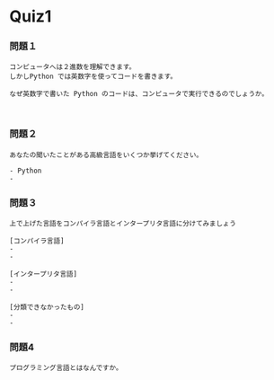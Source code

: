 # Quiz1



### 問題１

```text
コンピュータへは２進数を理解できます。
しかしPython では英数字を使ってコードを書きます。

なぜ英数字で書いた Python のコードは、コンピュータで実行できるのでしょうか。
```

<!-- 以下に回答をお願いします -->
```text


```
<!-- 回答は ``` の上まで-->




### 問題２

```text
あなたの聞いたことがある高級言語をいくつか挙げてください。
```

<!-- 以下に回答をお願いします -->
```text
- Python
- 

```
<!-- 回答は ``` の上まで-->




### 問題３

```text
上で上げた言語をコンパイラ言語とインタープリタ言語に分けてみましょう
```

<!-- 以下に回答をお願いします -->
```text
[コンパイラ言語]
-
-

[インタープリタ言語]
-
-

[分類できなかったもの]
-
-

```
<!-- 回答は ``` の上まで-->




### 問題4

```text
プログラミング言語とはなんですか。
```

<!-- 以下に回答をお願いします -->
```text


```
<!-- 回答は ``` の上まで-->


<!--
keyword
```
Chapter1-section2-quiz1
```
--!>
